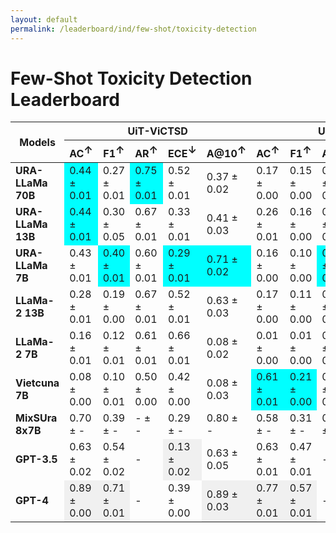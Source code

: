 ```yaml
---
layout: default
permalink: /leaderboard/ind/few-shot/toxicity-detection
---
```

# Few-Shot Toxicity Detection Leaderboard

<table class="table table-bordered table-sm w-100 dtHorizontalTable" cellspacing="0">
<thead>
<tr>
<th rowspan="2" class="text-center align-middle"><b>Models</b></th>
<th colspan="5" class="text-center"><b>UiT-ViCTSD</b></th>
<th colspan="5" class="text-center"><b>UiT-ViHSD</b></th>
</tr>
<tr>
<th class="text-center"><b>AC<span style="vertical-align: super;">↑</span></b></th>
<th class="text-center"><b>F1<span style="vertical-align: super;">↑</span></b></th>
<th class="text-center"><b>AR<span style="vertical-align: super;">↑</span></b></th>
<th class="text-center"><b>ECE<span style="vertical-align: super;">↓</span></b></th>
<th class="text-center"><b>A@10<span style="vertical-align: super;">↑</span></b></th>
<th class="text-center"><b>AC<span style="vertical-align: super;">↑</span></b></th>
<th class="text-center"><b>F1<span style="vertical-align: super;">↑</span></b></th>
<th class="text-center"><b>AR<span style="vertical-align: super;">↑</span></b></th>
<th class="text-center"><b>ECE<span style="vertical-align: super;">↓</span></b></th>
<th class="text-center"><b>A@10<span style="vertical-align: super;">↑</span></b></th>
</tr>
</thead>
<tbody>
<tr>
<td class="text-center"><b>URA-LLaMa 70B</b></td>
<td class="text-center" style="background-color: cyan;">0.44 ± 0.01</td>
<td class="text-center">0.27 ± 0.01</td>
<td class="text-center" style="background-color: cyan;">0.75 ± 0.01</td>
<td class="text-center">0.52 ± 0.01</td>
<td class="text-center">0.37 ± 0.02</td>
<td class="text-center">0.17 ± 0.00</td>
<td class="text-center">0.15 ± 0.00</td>
<td class="text-center">0.64 ± 0.01</td>
<td class="text-center">0.57 ± 0.00</td>
<td class="text-center">0.27 ± 0.02</td>
</tr>
<tr>
<td class="text-center"><b>URA-LLaMa 13B</b></td>
<td class="text-center" style="background-color: cyan;">0.44 ± 0.01</td>
<td class="text-center">0.30 ± 0.05</td>
<td class="text-center">0.67 ± 0.01</td>
<td class="text-center">0.33 ± 0.01</td>
<td class="text-center">0.41 ± 0.03</td>
<td class="text-center">0.26 ± 0.01</td>
<td class="text-center">0.16 ± 0.00</td>
<td class="text-center">0.61 ± 0.01</td>
<td class="text-center">0.42 ± 0.01</td>
<td class="text-center">0.21 ± 0.02</td>
</tr>
<tr>
<td class="text-center"><b>URA-LLaMa 7B</b></td>
<td class="text-center">0.43 ± 0.01</td>
<td class="text-center" style="background-color: cyan;">0.40 ± 0.01</td>
<td class="text-center">0.60 ± 0.01</td>
<td class="text-center" style="background-color: cyan;">0.29 ± 0.01</td>
<td class="text-center" style="background-color: cyan;">0.71 ± 0.02</td>
<td class="text-center">0.16 ± 0.00</td>
<td class="text-center">0.10 ± 0.00</td>
<td class="text-center" style="background-color: cyan;">0.67 ± 0.01</td>
<td class="text-center">0.32 ± 0.00</td>
<td class="text-center">0.28 ± 0.02</td>
</tr>
<tr>
<td class="text-center"><b>LLaMa-2 13B</b></td>
<td class="text-center">0.28 ± 0.01</td>
<td class="text-center">0.19 ± 0.00</td>
<td class="text-center">0.67 ± 0.01</td>
<td class="text-center">0.52 ± 0.01</td>
<td class="text-center">0.63 ± 0.03</td>
<td class="text-center">0.17 ± 0.00</td>
<td class="text-center">0.11 ± 0.00</td>
<td class="text-center">0.62 ± 0.01</td>
<td class="text-center">0.58 ± 0.00</td>
<td class="text-center">0.44 ± 0.02</td>
</tr>
<tr>
<td class="text-center"><b>LLaMa-2 7B</b></td>
<td class="text-center">0.16 ± 0.01</td>
<td class="text-center">0.12 ± 0.01</td>
<td class="text-center">0.61 ± 0.01</td>
<td class="text-center">0.66 ± 0.01</td>
<td class="text-center">0.08 ± 0.02</td>
<td class="text-center">0.01 ± 0.00</td>
<td class="text-center">0.01 ± 0.00</td>
<td class="text-center">0.56 ± 0.01</td>
<td class="text-center">0.71 ± 0.00</td>
<td class="text-center">0.01 ± 0.02</td>
</tr>
<tr>
<td class="text-center"><b>Vietcuna 7B</b></td>
<td class="text-center">0.08 ± 0.00</td>
<td class="text-center">0.10 ± 0.01</td>
<td class="text-center">0.50 ± 0.00</td>
<td class="text-center">0.42 ± 0.00</td>
<td class="text-center">0.08 ± 0.03</td>
<td class="text-center" style="background-color: cyan;">0.61 ± 0.01</td>
<td class="text-center" style="background-color: cyan;">0.21 ± 0.00</td>
<td class="text-center">0.50 ± 0.00</td>
<td class="text-center" style="background-color: cyan;">0.28 ± 0.01</td>
<td class="text-center" style="background-color: cyan;">0.61 ± 0.02</td>
</tr>
<tr>
<td class="text-center"><b>MixSUra 8x7B</b></td>
<td class="text-center">0.70 ± -</td>
<td class="text-center">0.39 ± -</td>
<td class="text-center">- ± -</td>
<td class="text-center">0.29 ± -</td>
<td class="text-center">0.80 ± -</td>
<td class="text-center">0.58 ± -</td>
<td class="text-center">0.31 ± -</td>
<td class="text-center">0.68 ± -</td>
<td class="text-center">0.30 ± -</td>
<td class="text-center">0.93 ± -</td>
</tr>
<tr>
<td class="text-center"><b>GPT-3.5</b></td>
<td class="text-center">0.63 ± 0.02</td>
<td class="text-center">0.54 ± 0.02</td>
<td class="text-center">- </td>
<td class="text-center" style="background-color: #f0f0f0;">0.13 ± 0.02</td>
<td class="text-center">0.63 ± 0.05</td>
<td class="text-center">0.63 ± 0.01</td>
<td class="text-center">0.47 ± 0.01</td>
<td class="text-center">- </td>
<td class="text-center" style="background-color: #f0f0f0;">0.29 ± 0.01</td>
<td class="text-center">0.63 ± 0.02</td>
</tr>
<tr>
<td class="text-center"><b>GPT-4</b></td>
<td class="text-center" style="background-color: #f0f0f0;">0.89 ± 0.00</td>
<td class="text-center" style="background-color: #f0f0f0;">0.71 ± 0.01</td>
<td class="text-center">- </td>
<td class="text-center">0.39 ± 0.00</td>
<td class="text-center" style="background-color: #f0f0f0;">0.89 ± 0.03</td>
<td class="text-center" style="background-color: #f0f0f0;">0.77 ± 0.01</td>
<td class="text-center" style="background-color: #f0f0f0;">0.57 ± 0.01</td>
<td class="text-center">- </td>
<td class="text-center">0.44 ± 0.01</td>
<td class="text-center" style="background-color: #f0f0f0;">0.77 ± 0.02</td>
</tr>
</tbody>
</table>
